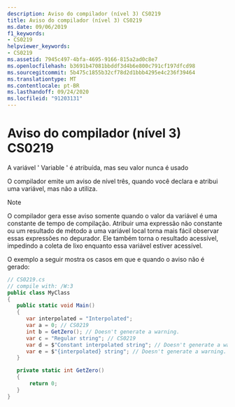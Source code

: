 ```yaml
---
description: Aviso do compilador (nível 3) CS0219
title: Aviso do compilador (nível 3) CS0219
ms.date: 09/06/2019
f1_keywords:
- CS0219
helpviewer_keywords:
- CS0219
ms.assetid: 7945c497-4bfa-4695-9166-815a2ad0c8e7
ms.openlocfilehash: b3691b47081bbddf3d4b6e800c791cf197dfcd98
ms.sourcegitcommit: 5b475c1855b32cf78d2d1bbb4295e4c236f39464
ms.translationtype: MT
ms.contentlocale: pt-BR
ms.lasthandoff: 09/24/2020
ms.locfileid: "91203131"
---
```

# <a name="compiler-warning-level-3-cs0219"></a>Aviso do compilador (nível 3) CS0219

A variável ' Variable ' é atribuída, mas seu valor nunca é usado

 O compilador emite um aviso de nível três, quando você declara e atribui uma variável, mas não a utiliza.

 > [!NOTE]
 > O compilador gera esse aviso somente quando o valor da variável é uma constante de tempo de compilação. Atribuir uma expressão não constante ou um resultado de método a uma variável local torna mais fácil observar essas expressões no depurador. Ele também torna o resultado acessível, impedindo a coleta de lixo enquanto essa variável estiver acessível.

 O exemplo a seguir mostra os casos em que e quando o aviso não é gerado:

```csharp
// CS0219.cs
// compile with: /W:3
public class MyClass
{
   public static void Main()
   {
      var interpolated = "Interpolated";
      var a = 0; // CS0219
      int b = GetZero(); // Doesn't generate a warning.
      var c = "Regular string"; // CS0219
      var d = $"Constant interpolated string"; // Doesn't generate a warning.
      var e = $"{interpolated} string"; // Doesn't generate a warning.
   }

   private static int GetZero()
   {
       return 0;
   }
}  
```
